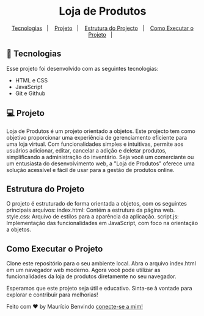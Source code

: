 <h1 align="center"> Loja de Produtos </h1>

<p align="center">
  <a href="#-tecnologias">Tecnologias</a>&nbsp;&nbsp;&nbsp;|&nbsp;&nbsp;&nbsp;
  <a href="#-projeto">Projeto</a>&nbsp;&nbsp;&nbsp;|&nbsp;&nbsp;&nbsp;
  <a href="#-estrutura">Estrutura do Projecto</a>&nbsp;&nbsp;&nbsp;|&nbsp;&nbsp;&nbsp;
  <a href="#-execucao">Como Executar o Projeto</a>&nbsp;&nbsp;&nbsp;|&nbsp;&nbsp;&nbsp;
</p>


## 🚀 Tecnologias

Esse projeto foi desenvolvido com as seguintes tecnologias:

- HTML e CSS
- JavaScript
- Git e Github

## 💻 Projeto

Loja de Produtos é um projeto orientado a objetos. Este projecto tem como objetivo proporcionar uma experiência de gerenciamento eficiente para uma loja virtual. Com funcionalidades simples e intuitivas, permite aos usuários adicionar, editar, cancelar a adição e deletar produtos, simplificando a administração do inventário. Seja você um comerciante ou um entusiasta do desenvolvimento web, a "Loja de Produtos" oferece uma solução acessível e fácil de usar para a gestão de produtos online.

## Estrutura do Projeto
O projeto é estruturado de forma orientada a objetos, com os seguintes principais arquivos:
index.html: Contém a estrutura da página web.
style.css: Arquivo de estilos para a aparência da aplicação.
script.js: Implementação das funcionalidades em JavaScript, com foco na orientação a objetos.

## Como Executar o Projeto
Clone este repositório para o seu ambiente local.
Abra o arquivo index.html em um navegador web moderno.
Agora você pode utilizar as funcionalidades da loja de produtos diretamente no seu navegador.

Esperamos que este projeto seja útil e educativo. Sinta-se à vontade para explorar e contribuir para melhorias!

Feito com ♥ by Maurício Benvindo [conecte-se a mim!](https://www.linkedin.com/in/mauriciobenvindo/)






